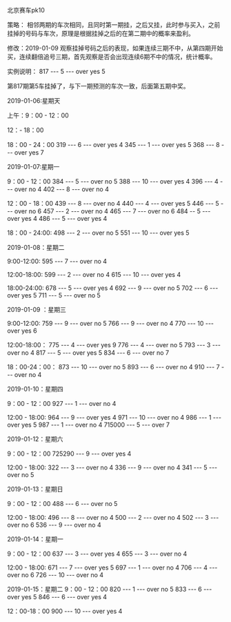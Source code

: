 北京赛车pk10

策略：
相邻两期的车次相同，且同时第一期挂，之后又挂，此时参与买入，之前挂掉的号码与车次，原理是根据挂掉之后的在第二期中的概率来盈利。

修改：2019-01-09
观察挂掉号码之后的表现，如果连续三期不中，从第四期开始买，连续翻倍追号三期，首先观察是否会出现连续6期不中的情况，统计概率。

实例说明：
817 --- 5 --- over yes 5

第817期第5车挂掉了，与下一期预测的车次一致，后面第五期中奖。


2019-01-06:星期天

上午：9：00 - 12：00

12：- 18：00

18：00 - 24：00
319 --- 6 --- over yes 4
345 --- 1 --- over yes 5
368 --- 8 --- over yes 7

2019-01-07:星期一

9：00 - 12：00
384 --- 5 --- over no 5
388 --- 10 --- over yes 4
396 --- 4 --- over no 4
402 --- 8 --- over no 4

12：00 - 18：00
439 --- 8 --- over no 4
440 --- 4 --- over yes 5
446 --- 5 --- over no 6
457 --- 2 --- over no 4
465 --- 7 --- over no 6
484 -- 5 --- over yes 4
486 --- 5 --- over yes 4

18：00 - 24:00:
498 --- 2 --- over no 5
551 --- 10 --- over yes 5

2019-01-08：星期二

9:00-12:00:
595 --- 7 --- over no 4

12:00-18:00:
599 --- 2 --- over no 4
615 --- 10 --- over yes 4

18:00-24:00:
678 --- 5 --- over yes 4
692 --- 9 --- over no 5
702 --- 6 --- over yes 5
711 --- 5 --- over no 5

2019-01-09 ：星期三

9:00-12:00:
759 --- 9 --- over no 5
766 --- 9 --- over no 4
770 --- 10 --- over yes 6

12:00-18:00：
775 --- 4 --- over yes 9
776 --- 4 --- over no 5
793 --- 3 --- over no 4
817 --- 5 --- over yes 5
834 --- 6 --- over no 7

18：00-24：00：
873 --- 10 --- over no 5
893 --- 6 --- over no 4
910 --- 7 --- over no 4

2019-01-10：星期四

9：00 - 12：00
927 --- 1 --- over no 4

12:00 - 18:00:
964 --- 9 --- over yes 4
971 --- 10 --- over no 4
986 --- 1 --- over yes 5
987 --- 1 --- over no 4
715000 --- 5 --- over 7

2019-01-12：星期六

9：00 - 12：00
725290 --- 9 --- over yes 4


12:00 - 18:00:
322 --- 3 --- over no 4
336 --- 9 --- over no 4
341 --- 5 --- over no 5


2019-01-13：星期日

9：00 - 12：00
488 --- 6 --- over no 5

12:00 - 18:00:
496 --- 8 --- over no 4
500 --- 2 --- over no 4
502 --- 3 --- over no 6
536 --- 9 --- over no 4


2019-01-14：星期一

9：00 - 12：00
637 --- 3 --- over yes 4
655 --- 3 --- over no 4

12:00 - 18:00:
671 --- 7 --- over yes 5
697 --- 1 --- over no 4
706 --- 4 --- over no 6
726 --- 10 --- over no 4


2019-01-15：星期二
9：00 - 12：00
820 --- 1 --- over no 5
833 --- 6 --- over yes 5
846 --- 6 --- over yes 4

12：00-18：00
900 --- 10 --- over yes 4
